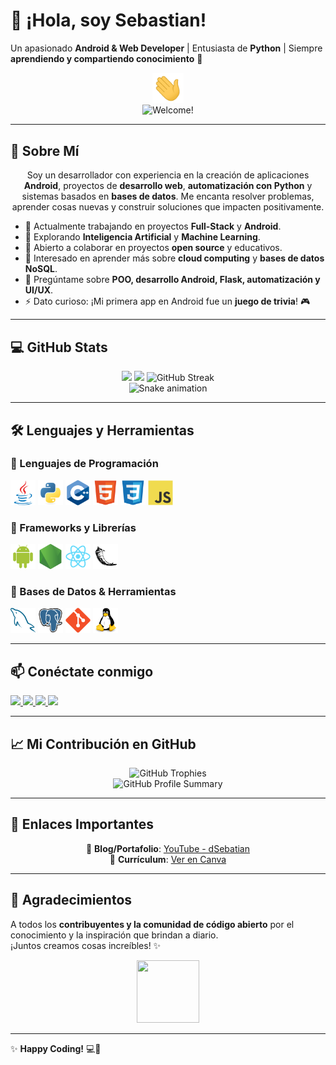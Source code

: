 # 👋 ¡Hola, soy Sebastian!  

Un apasionado **Android & Web Developer** | Entusiasta de **Python** | Siempre **aprendiendo y compartiendo conocimiento** 🚀  

<div align="center">
  <img src="https://github.com/ABSphreak/ABSphreak/blob/master/gifs/Hi.gif" width="50px"/>
</div>

<div align="center">
  <img src="https://i.imgur.com/dTYwdG1.gif" alt="Welcome!" width="400"/>
</div>

---

## 🌟 Sobre Mí  

<p align="center">
Soy un desarrollador con experiencia en la creación de aplicaciones <b>Android</b>, proyectos de <b>desarrollo web</b>, <b>automatización con Python</b> y sistemas basados en <b>bases de datos</b>.  
Me encanta resolver problemas, aprender cosas nuevas y construir soluciones que impacten positivamente.  
</p>

- 🔭 Actualmente trabajando en proyectos **Full-Stack** y **Android**.  
- 🌱 Explorando **Inteligencia Artificial** y **Machine Learning**.  
- 👯 Abierto a colaborar en proyectos **open source** y educativos.  
- 🤔 Interesado en aprender más sobre **cloud computing** y **bases de datos NoSQL**.  
- 💬 Pregúntame sobre **POO, desarrollo Android, Flask, automatización y UI/UX**.  
- ⚡ Dato curioso: ¡Mi primera app en Android fue un **juego de trivia**! 🎮  

---

## 💻 GitHub Stats  

<div align="center">
  <img src="https://github-readme-stats.vercel.app/api?username=Naitsabes-Dig&show_icons=true&count_private=true&theme=radical" width="500"/>
  <img src="https://github-readme-stats.vercel.app/api/top-langs/?username=Naitsabes-Dig&layout=compact&theme=radical" width="350"/>
  <img src="https://streak-stats.demolab.com?user=Naitsabes-Dig&theme=radical&border_radius=10" alt="GitHub Streak"/>
</div>

<div align="center">
  <img src="https://github.com/Naitsabes-Dig/Naitsabes-Dig/blob/output/github-contribution-grid-snake.svg" alt="Snake animation"/>
</div>

---

## 🛠 Lenguajes y Herramientas  

### 🔹 Lenguajes de Programación  
<p align="left">
<img src="https://raw.githubusercontent.com/devicons/devicon/master/icons/java/java-original.svg" width="40" height="40"/>
<img src="https://raw.githubusercontent.com/devicons/devicon/master/icons/python/python-original.svg" width="40" height="40"/>
<img src="https://raw.githubusercontent.com/devicons/devicon/master/icons/cplusplus/cplusplus-original.svg" width="40" height="40"/>
<img src="https://raw.githubusercontent.com/devicons/devicon/master/icons/html5/html5-original.svg" width="40" height="40"/>
<img src="https://raw.githubusercontent.com/devicons/devicon/master/icons/css3/css3-original.svg" width="40" height="40"/>
<img src="https://raw.githubusercontent.com/devicons/devicon/master/icons/javascript/javascript-original.svg" width="40" height="40"/>
</p>

### 🔹 Frameworks y Librerías  
<p align="left">
<img src="https://raw.githubusercontent.com/devicons/devicon/master/icons/android/android-original.svg" width="40" height="40"/>
<img src="https://raw.githubusercontent.com/devicons/devicon/master/icons/nodejs/nodejs-original.svg" width="40" height="40"/>
<img src="https://raw.githubusercontent.com/devicons/devicon/master/icons/react/react-original.svg" width="40" height="40"/>
<img src="https://raw.githubusercontent.com/devicons/devicon/master/icons/flask/flask-original.svg" width="40" height="40"/>
</p>

### 🔹 Bases de Datos & Herramientas  
<p align="left">
<img src="https://raw.githubusercontent.com/devicons/devicon/master/icons/mysql/mysql-original.svg" width="40" height="40"/>
<img src="https://raw.githubusercontent.com/devicons/devicon/master/icons/postgresql/postgresql-original.svg" width="40" height="40"/>
<img src="https://raw.githubusercontent.com/devicons/devicon/master/icons/git/git-original.svg" width="40" height="40"/>
<img src="https://raw.githubusercontent.com/devicons/devicon/master/icons/linux/linux-original.svg" width="40" height="40"/>
</p>

---

## 📫 Conéctate conmigo  

<p align="left">
<a href="https://www.linkedin.com/in/dsgutierrez/" target="_blank">
  <img src="https://img.shields.io/badge/LinkedIn-%230077B5.svg?&style=for-the-badge&logo=linkedin&logoColor=white"/>
</a>
<a href="https://www.instagram.com/see.bass.tiann" target="_blank">
  <img src="https://img.shields.io/badge/Instagram-%23E4405F.svg?&style=for-the-badge&logo=instagram&logoColor=white"/>
</a>
<a href="https://www.facebook.com/sebastian.gutierrezoropeza" target="_blank">
  <img src="https://img.shields.io/badge/Facebook-%231877F2.svg?&style=for-the-badge&logo=facebook&logoColor=white"/>
</a>
<a href="mailto:dignosebastiangutierrezoropeza@gmail.com" target="_blank">
  <img src="https://img.shields.io/badge/Email-D14836?style=for-the-badge&logo=gmail&logoColor=white"/>
</a>
</p>

---

## 📈 Mi Contribución en GitHub  

<div align="center">
  <img src="https://github-profile-trophy.vercel.app/?username=Naitsabes-Dig&theme=radical" alt="GitHub Trophies"/>
  <br>
  <img src="http://github-profile-summary-cards.vercel.app/api/cards/profile-details?username=Naitsabes-Dig&theme=radical" alt="GitHub Profile Summary"/>
</div>

---

## 🔗 Enlaces Importantes  

<div align="center">

📝 **Blog/Portafolio**: [YouTube - dSebatian](https://www.youtube.com/@dSebatian)  
📄 **Currículum**: [Ver en Canva](https://www.canva.com/design/DAGX322jiWk/FC4HJ3vxHMa7ps5BOGri4w/view?utm_content=DAGX322jiWk&utm_campaign=designshare&utm_medium=link2&utm_source=uniquelinks&utlId=hdb6f1412ef)  

</div>

---

## 🙏 Agradecimientos  

A todos los **contribuyentes y la comunidad de código abierto** por el conocimiento y la inspiración que brindan a diario.  
¡Juntos creamos cosas increíbles! ✨  

<div align="center">
  <img src="https://media.giphy.com/media/LmN8APb5sR22h3g8J7/giphy.gif" width="100" height="100"/>
</div>

---

✨ **Happy Coding!** 💻🚀  
